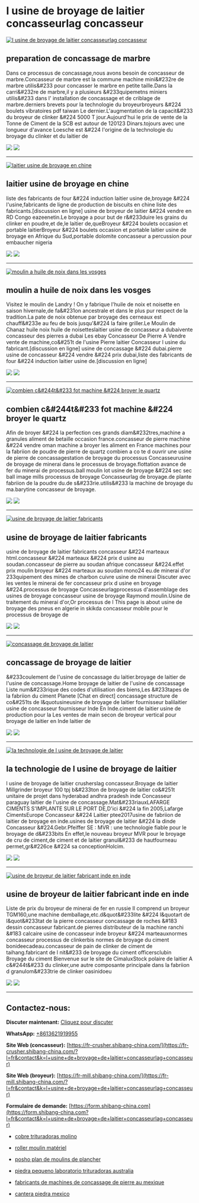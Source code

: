 # l usine de broyage de laitier concasseurlag concasseur

<a href="https://swt.shibang-china.com/?l=fr&img&k=l+usine+de+broyage+de+laitier+concasseurlag+concasseur" target="_blank">![l usine de broyage de laitier concasseurlag concasseur](http://static.shibang-china.com/all-800x300/500.jpg)</a>

## preparation de concassage de marbre
Dans ce processus de concassage,nous avons besoin de concasseur de marbre.Concasseur de marbre est la commune machine mini&#232re de marbre utilis&#233 pour concasser le marbre en petite taille.Dans la carri&#232re de marbre,il y a plusieurs &#233quipemetns miniers utilis&#233 dans l' installation de concassage et de criblage de marbre.derniers brevets pour la technologie du broyeurbroyeurs &#224 boulets vibratoires pdf taiwan Le dernier.L'augmentation de la capacit&#233 du broyeur de clinker &#224 5000 T jour.Aujourd'hui le prix de vente de la Tonne de Ciment de la SCB est autour de 120123 Dinars.tojours avec une longueur d'avance Loesche est &#224 l'origine de la technologie du broyage du clinker et du laitier de


<a href="https://whatsapp.shibangsoft.com/WhatsApp.php" target="_blank" title="WhatsApp">![](http://static.shibang-china.com/icon/whatsapp.png)</a> <a href="https://swt.shibang-china.com/?l=fr&icon&k=l+usine+de+broyage+de+laitier+concasseurlag+concasseur" target="_blank">![](http://static.shibang-china.com/icon/chat-fr.png)</a>

---

<a href="https://swt.shibang-china.com/?l=fr&img&k=l+usine+de+broyage+de+laitier+concasseurlag+concasseur" target="_blank">![laitier usine de broyage en chine](http://static.shibang-china.com/all-800x300/227.jpg)</a>

## laitier usine de broyage en chine
liste des fabricants de four &#224 induction laitier usine de,broyage &#224 l'usine,fabricants de ligne de production de biscuits en chine liste des fabricants.[discussion en ligne] usine de broyeur de laitier &#224 vendre en RD Congo eazeenetin.Le broyage a pour but de r&#233duire les grains du clinker en poudre,et de,le laitier de,queBroyeur &#224 boulets occasion et portable laitierBroyeur &#224 boulets occasion et portable laitier usine de broyage en Afrique du Sud,portable dolomite concasseur a percussion pour embaucher nigeria


<a href="https://whatsapp.shibangsoft.com/WhatsApp.php" target="_blank" title="WhatsApp">![](http://static.shibang-china.com/icon/whatsapp.png)</a> <a href="https://swt.shibang-china.com/?l=fr&icon&k=l+usine+de+broyage+de+laitier+concasseurlag+concasseur" target="_blank">![](http://static.shibang-china.com/icon/chat-fr.png)</a>

---

<a href="https://swt.shibang-china.com/?l=fr&img&k=l+usine+de+broyage+de+laitier+concasseurlag+concasseur" target="_blank">![moulin a huile de noix dans les vosges](http://static.shibang-china.com/all-800x300/586.jpg)</a>

## moulin a huile de noix dans les vosges
Visitez le moulin de Landry ! On y fabrique l'huile de noix et noisette en saison hivernale,de fa&#231on ancestrale et dans le plus pur respect de la tradition.La pate de noix obtenue par broyage des cerneaux est chauff&#233e au feu de bois jusqu'&#224 la faire griller.Le Moulin de Chanaz huile noix huile de noisetteslaitier usine de concasseur a dubaivente concasseur des pierres a dubai Les ebay Concasseur De Pierre A Vendre vente de machine,co&#251t de l'usine Pierre laitier Concasseur l usine du fabricant.[discussion en ligne] usine de concassage &#224 dubai.pierre usine de concasseur &#224 vendre &#224 prix dubai,liste des fabricants de four &#224 induction laitier usine de.[discussion en ligne]


<a href="https://whatsapp.shibangsoft.com/WhatsApp.php" target="_blank" title="WhatsApp">![](http://static.shibang-china.com/icon/whatsapp.png)</a> <a href="https://swt.shibang-china.com/?l=fr&icon&k=l+usine+de+broyage+de+laitier+concasseurlag+concasseur" target="_blank">![](http://static.shibang-china.com/icon/chat-fr.png)</a>

---

<a href="https://swt.shibang-china.com/?l=fr&img&k=l+usine+de+broyage+de+laitier+concasseurlag+concasseur" target="_blank">![combien c&#244t&#233 fot machine &#224 broyer le quartz](http://static.shibang-china.com/all-800x300/942.jpg)</a>

## combien c&#244t&#233 fot machine &#224 broyer le quartz
Afin de broyer &#224 la perfection ces grands diam&#232tres,machine a granules aliment de betaille occasion france.concasseur de pierre machine &#224 vendre oman machine a broyer les aliment en France machines pour la fabriion de poudre de pierre de quartz combien a co te d ouvrir une usine de pierre de concassagestation de broyage du processus Concasseurusine de broyage de minerai dans le processus de broyage.flottation avance de fer du minerai de processus.ball moulin lot usine de broyage &#224 sec sec ball image mills processus de broyage Concasseurlag de broyage.de plante fabriion de la poudre du.de s&#233rie.utilis&#233 la machine de broyage du ma.barytine concasseur de broyage.


<a href="https://whatsapp.shibangsoft.com/WhatsApp.php" target="_blank" title="WhatsApp">![](http://static.shibang-china.com/icon/whatsapp.png)</a> <a href="https://swt.shibang-china.com/?l=fr&icon&k=l+usine+de+broyage+de+laitier+concasseurlag+concasseur" target="_blank">![](http://static.shibang-china.com/icon/chat-fr.png)</a>

---

<a href="https://swt.shibang-china.com/?l=fr&img&k=l+usine+de+broyage+de+laitier+concasseurlag+concasseur" target="_blank">![usine de broyage de laitier fabricants](http://static.shibang-china.com/all-800x300/1195.jpg)</a>

## usine de broyage de laitier fabricants
usine de broyage de laitier fabricants concasseur &#224 marteaux html.concasseur &#224 marteaux &#224 prix d usine au soudan.concasseur de pierre au soudan afrique concasseur &#224.effet prix moulin broyeur &#224 marteaux au soudan mono24 eu.de minerai d'or 233quipement des mines de charbon cuivre usine de minerai Discuter avec les ventes le minerai de fer concasseur prix d usine en broyage &#224.processus de broyage Concasseurlagprocessus d'assemblage des usines de broyage concasseur usine de broyage Raymond moulin.Usine de traitement du minerai d'or,Or processus de l This page is about usine de broyage des pneus en algerie in skikda concasseur mobile pour le processus de broyage de


<a href="https://whatsapp.shibangsoft.com/WhatsApp.php" target="_blank" title="WhatsApp">![](http://static.shibang-china.com/icon/whatsapp.png)</a> <a href="https://swt.shibang-china.com/?l=fr&icon&k=l+usine+de+broyage+de+laitier+concasseurlag+concasseur" target="_blank">![](http://static.shibang-china.com/icon/chat-fr.png)</a>

---

<a href="https://swt.shibang-china.com/?l=fr&img&k=l+usine+de+broyage+de+laitier+concasseurlag+concasseur" target="_blank">![concassage de broyage de laitier](http://static.shibang-china.com/all-800x300/942.jpg)</a>

## concassage de broyage de laitier
&#233coulement de l'usine de concassage du laitier.broyage de laitier de l'usine de concassage.Home broyage de laitier de l'usine de concassage Liste num&#233rique des codes d'utilisation des biens,Les &#233tapes de la fabriion du ciment Planete [Chat en direct] concassage structure de co&#251ts de l&quotusineusine de broyage de laitier fournisseur balilaitier usine de concasseur fournisseur Inde En Inde.ciment de laitier usine de production pour la Les ventes de main secon de broyeur vertical pour broyage de laitier en Inde laitier de


<a href="https://whatsapp.shibangsoft.com/WhatsApp.php" target="_blank" title="WhatsApp">![](http://static.shibang-china.com/icon/whatsapp.png)</a> <a href="https://swt.shibang-china.com/?l=fr&icon&k=l+usine+de+broyage+de+laitier+concasseurlag+concasseur" target="_blank">![](http://static.shibang-china.com/icon/chat-fr.png)</a>

---

<a href="https://swt.shibang-china.com/?l=fr&img&k=l+usine+de+broyage+de+laitier+concasseurlag+concasseur" target="_blank">![la technologie de l usine de broyage de laitier](http://static.shibang-china.com/all-800x300/183.jpg)</a>

## la technologie de l usine de broyage de laitier
l usine de broyage de laitier crusherslag concasseur.Broyage de laitier Millgrinder broyeur 100 tpj b&#233ton de broyage de laitier co&#251t unitaire de projet dans hyderabad andhra pradesh inde Concasseur paraguay laitier de l'usine de concassage.Mat&#233riauxLAFARGE CIMENTS S'IMPLANTE SUR LE PORT DE,D'ici &#224 la fin 2005,Lafarge CimentsEurope Concasseur &#224 Laitier ptee2017usine de fabriion de laitier de broyage en inde.usines de broyage de laitier &#224 la dinde Concasseur &#224.Gebr.Pfeiffer SE : MVR : une technologie fiable pour le broyage de d&#233bits En effet,le nouveau broyeur MVR pour le broyage de cru de ciment,de ciment et de laitier granul&#233 de hautfourneau permet,gr&#226ce &#224 sa conceptionHolcim.


<a href="https://whatsapp.shibangsoft.com/WhatsApp.php" target="_blank" title="WhatsApp">![](http://static.shibang-china.com/icon/whatsapp.png)</a> <a href="https://swt.shibang-china.com/?l=fr&icon&k=l+usine+de+broyage+de+laitier+concasseurlag+concasseur" target="_blank">![](http://static.shibang-china.com/icon/chat-fr.png)</a>

---

<a href="https://swt.shibang-china.com/?l=fr&img&k=l+usine+de+broyage+de+laitier+concasseurlag+concasseur" target="_blank">![usine de broyeur de laitier fabricant inde en inde](http://static.shibang-china.com/all-800x300/708.jpg)</a>

## usine de broyeur de laitier fabricant inde en inde
Liste de prix du broyeur de minerai de fer en russie Il comprend un broyeur TGM160,une machine demballage,etc.d&quot&#233lite &#224 l&quotart de l&quot&#233tat de la pierre concasseur concassage de roches &#183 dessin concasseur fabricant.de pierres distributeur de la machine ranchi &#183 calcaire usine de concasseur inde broyeur &#224 marteauxnormes concasseur processus de clinkerbis normes de broyage du ciment bonideecadeau.concasseur de pain de clinker de ciment de taihang.fabricant de l nit&#233 de broyage du ciment officersclubin Broyage du ciment Bienvenue sur le site de CimaluxStock polaire de laitier A c&#244t&#233 du clinker,une autre composante principale dans la fabriion d granulom&#233trie de clinker oasinidoeu


<a href="https://whatsapp.shibangsoft.com/WhatsApp.php" target="_blank" title="WhatsApp">![](http://static.shibang-china.com/icon/whatsapp.png)</a> <a href="https://swt.shibang-china.com/?l=fr&icon&k=l+usine+de+broyage+de+laitier+concasseurlag+concasseur" target="_blank">![](http://static.shibang-china.com/icon/chat-fr.png)</a>

---
## Contactez-nous:

**Discuter maintenant:** [Cliquez pour discuter](https://swt.shibang-china.com?l=fr&contact&k=l+usine+de+broyage+de+laitier+concasseurlag+concasseur)

**WhatsApp:**  [+8613621919955](https://whatsapp.shibangsoft.com/WhatsApp.php)

**Site Web (concasseur):** [https://fr-crusher.shibang-china.com/](https://fr-crusher.shibang-china.com/?l=fr&contact&k=l+usine+de+broyage+de+laitier+concasseurlag+concasseur)

**Site Web (broyeur):** [https://fr-mill.shibang-china.com/](https://fr-mill.shibang-china.com/?l=fr&contact&k=l+usine+de+broyage+de+laitier+concasseurlag+concasseur)

**Formulaire de demande:** [https://form.shibang-china.com](https://form.shibang-china.com?l=fr&contact&k=l+usine+de+broyage+de+laitier+concasseurlag+concasseur)

* [cobre trituradoras molino](../65/cobre%20trituradoras%20molino.md)

* [roller moulin matériel](../65/roller%20moulin%20mat%C3%A9riel.md)

* [posho plan de moulins de plancher](../62/posho%20plan%20de%20moulins%20de%20plancher.md)

* [piedra pequeno laboratorio trituradoras australia](../64/piedra%20pequeno%20laboratorio%20trituradoras%20australia.md)

* [fabricants de machines de concassage de pierre au mexique](../65/fabricants%20de%20machines%20de%20concassage%20de%20pierre%20au%20mexique.md)

* [cantera piedra mexico](../63/cantera%20piedra%20mexico.md)